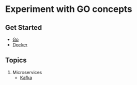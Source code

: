 # Experiment with GO concepts

## Get Started
- [Go](https://golang.org/doc/install) 
- [Docker](https://www.docker.com/)

## Topics
1. Microservices
    - [Kafka](https://kafka.apache.org/)
